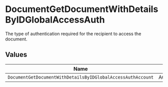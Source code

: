 # DocumentGetDocumentWithDetailsByIDGlobalAccessAuth

The type of authentication required for the recipient to access the document.


## Values

| Name                                                        | Value                                                       |
| ----------------------------------------------------------- | ----------------------------------------------------------- |
| `DocumentGetDocumentWithDetailsByIDGlobalAccessAuthAccount` | ACCOUNT                                                     |